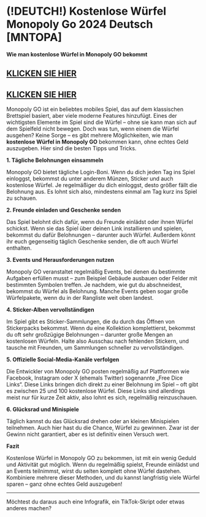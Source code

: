 # (!DEUTCH!) Kostenlose Würfel Monopoly Go 2024 Deutsch [MNTOPA]

**Wie man kostenlose Würfel in Monopoly GO bekommt**

## [KLICKEN SIE HIER](https://lookerstudio.google.com/s/i0yFe1wQxjY)
## [KLICKEN SIE HIER](https://lookerstudio.google.com/s/i0yFe1wQxjY)


Monopoly GO ist ein beliebtes mobiles Spiel, das auf dem klassischen Brettspiel basiert, aber viele moderne Features hinzufügt. Eines der wichtigsten Elemente im Spiel sind die Würfel – ohne sie kann man sich auf dem Spielfeld nicht bewegen. Doch was tun, wenn einem die Würfel ausgehen? Keine Sorge – es gibt mehrere Möglichkeiten, wie man **kostenlose Würfel in Monopoly GO** bekommen kann, ohne echtes Geld auszugeben. Hier sind die besten Tipps und Tricks.

**1. Tägliche Belohnungen einsammeln**

Monopoly GO bietet tägliche Login-Boni. Wenn du dich jeden Tag ins Spiel einloggst, bekommst du unter anderem Münzen, Sticker und auch kostenlose Würfel. Je regelmäßiger du dich einloggst, desto größer fällt die Belohnung aus. Es lohnt sich also, mindestens einmal am Tag kurz ins Spiel zu schauen.

**2. Freunde einladen und Geschenke senden**

Das Spiel belohnt dich dafür, wenn du Freunde einlädst oder ihnen Würfel schickst. Wenn sie das Spiel über deinen Link installieren und spielen, bekommst du dafür Belohnungen – darunter auch Würfel. Außerdem könnt ihr euch gegenseitig täglich Geschenke senden, die oft auch Würfel enthalten.

**3. Events und Herausforderungen nutzen**

Monopoly GO veranstaltet regelmäßig Events, bei denen du bestimmte Aufgaben erfüllen musst – zum Beispiel Gebäude ausbauen oder Felder mit bestimmten Symbolen treffen. Je nachdem, wie gut du abschneidest, bekommst du Würfel als Belohnung. Manche Events geben sogar große Würfelpakete, wenn du in der Rangliste weit oben landest.

**4. Sticker-Alben vervollständigen**

Im Spiel gibt es Sticker-Sammlungen, die du durch das Öffnen von Stickerpacks bekommst. Wenn du eine Kollektion komplettierst, bekommst du oft sehr großzügige Belohnungen – darunter große Mengen an kostenlosen Würfeln. Halte also Ausschau nach fehlenden Stickern, und tausche mit Freunden, um Sammlungen schneller zu vervollständigen.

**5. Offizielle Social-Media-Kanäle verfolgen**

Die Entwickler von Monopoly GO posten regelmäßig auf Plattformen wie Facebook, Instagram oder X (ehemals Twitter) sogenannte „Free Dice Links“. Diese Links bringen dich direkt zu einer Belohnung im Spiel – oft gibt es zwischen 25 und 100 kostenlose Würfel. Diese Links sind allerdings meist nur für kurze Zeit aktiv, also lohnt es sich, regelmäßig reinzuschauen.

**6. Glücksrad und Minispiele**

Täglich kannst du das Glücksrad drehen oder an kleinen Minispielen teilnehmen. Auch hier hast du die Chance, Würfel zu gewinnen. Zwar ist der Gewinn nicht garantiert, aber es ist definitiv einen Versuch wert.

**Fazit**

Kostenlose Würfel in Monopoly GO zu bekommen, ist mit ein wenig Geduld und Aktivität gut möglich. Wenn du regelmäßig spielst, Freunde einlädst und an Events teilnimmst, wirst du selten komplett ohne Würfel dastehen. Kombiniere mehrere dieser Methoden, und du kannst langfristig viele Würfel sparen – ganz ohne echtes Geld auszugeben!

---

Möchtest du daraus auch eine Infografik, ein TikTok-Skript oder etwas anderes machen?
